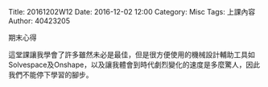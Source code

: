 Title: 20161202W12
Date: 2016-12-02 12:00
Category: Misc
Tags: 上課內容
Author: 40423205
<!-- PELICAN_END_SUMMARY -->
<p>期末心得<p>
這堂課讓我學會了許多雖然未必是最佳，但是很方便使用的機械設計輔助工具如Solvespace及Onshape，以及讓我體會到時代劇烈變化的速度是多麼驚人，因此我們不能停下學習的腳步。